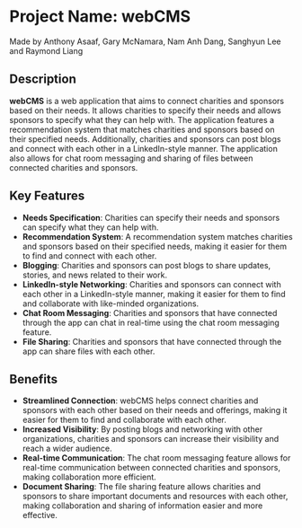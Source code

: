 # Project Name: webCMS
Made by Anthony Asaaf, Gary McNamara, Nam Anh Dang, Sanghyun Lee and Raymond Liang
## Description
**webCMS** is a web application that aims to connect charities and sponsors based on their needs. It allows charities to specify their needs and allows sponsors to specify what they can help with. The application features a recommendation system that matches charities and sponsors based on their specified needs. Additionally, charities and sponsors can post blogs and connect with each other in a LinkedIn-style manner. The application also allows for chat room messaging and sharing of files between connected charities and sponsors.

## Key Features
- **Needs Specification**: Charities can specify their needs and sponsors can specify what they can help with.
- **Recommendation System**: A recommendation system matches charities and sponsors based on their specified needs, making it easier for them to find and connect with each other.
- **Blogging**: Charities and sponsors can post blogs to share updates, stories, and news related to their work.
- **LinkedIn-style Networking**: Charities and sponsors can connect with each other in a LinkedIn-style manner, making it easier for them to find and collaborate with like-minded organizations.
- **Chat Room Messaging**: Charities and sponsors that have connected through the app can chat in real-time using the chat room messaging feature.
- **File Sharing**: Charities and sponsors that have connected through the app can share files with each other.

## Benefits
- **Streamlined Connection**: webCMS helps connect charities and sponsors with each other based on their needs and offerings, making it easier for them to find and collaborate with each other.
- **Increased Visibility**: By posting blogs and networking with other organizations, charities and sponsors can increase their visibility and reach a wider audience.
- **Real-time Communication**: The chat room messaging feature allows for real-time communication between connected charities and sponsors, making collaboration more efficient.
- **Document Sharing**: The file sharing feature allows charities and sponsors to share important documents and resources with each other, making collaboration and sharing of information easier and more effective.
